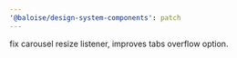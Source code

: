 ```yaml
---
'@baloise/design-system-components': patch
---
```


fix carousel resize listener, improves tabs overflow option.
